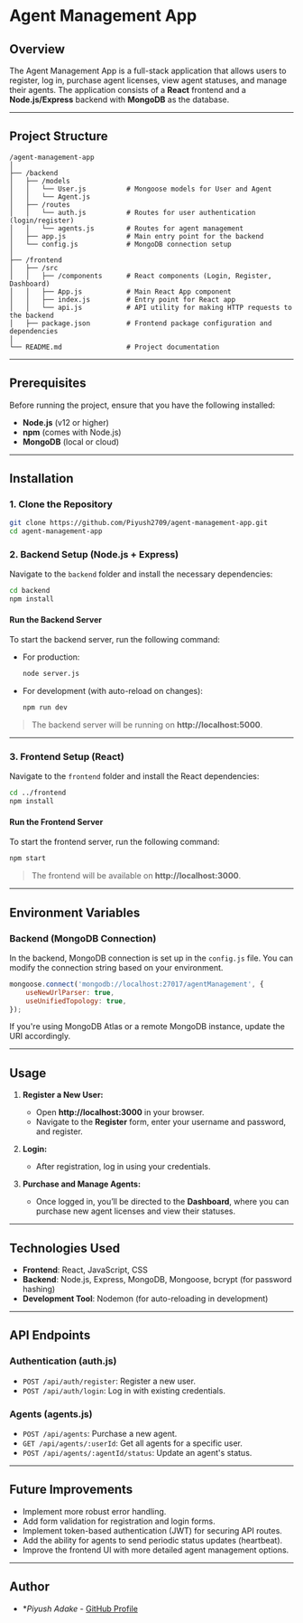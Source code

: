 
# Agent Management App

## Overview
The Agent Management App is a full-stack application that allows users to register, log in, purchase agent licenses, view agent statuses, and manage their agents. The application consists of a **React** frontend and a **Node.js/Express** backend with **MongoDB** as the database.

---

## Project Structure

```
/agent-management-app
│
├── /backend
│   ├── /models
│   │   └── User.js          # Mongoose models for User and Agent
│   │   └── Agent.js
│   ├── /routes
│   │   └── auth.js          # Routes for user authentication (login/register)
│   │   └── agents.js        # Routes for agent management
│   ├── app.js               # Main entry point for the backend
│   └── config.js            # MongoDB connection setup
│
├── /frontend
│   ├── /src
│   │   ├── /components      # React components (Login, Register, Dashboard)
│   │   ├── App.js           # Main React App component
│   │   ├── index.js         # Entry point for React app
│   │   └── api.js           # API utility for making HTTP requests to the backend
│   ├── package.json         # Frontend package configuration and dependencies
│
└── README.md                # Project documentation
```

---

## Prerequisites

Before running the project, ensure that you have the following installed:
- **Node.js** (v12 or higher)
- **npm** (comes with Node.js)
- **MongoDB** (local or cloud)

---

## Installation

### 1. Clone the Repository
```bash
git clone https://github.com/Piyush2709/agent-management-app.git
cd agent-management-app
```

### 2. Backend Setup (Node.js + Express)

Navigate to the `backend` folder and install the necessary dependencies:

```bash
cd backend
npm install
```

#### Run the Backend Server
To start the backend server, run the following command:
- For production: 
  ```bash
  node server.js
  ```
- For development (with auto-reload on changes):
  ```bash
  npm run dev
  ```

> The backend server will be running on **http://localhost:5000**.

---

### 3. Frontend Setup (React)

Navigate to the `frontend` folder and install the React dependencies:

```bash
cd ../frontend
npm install
```

#### Run the Frontend Server
To start the frontend server, run the following command:

```bash
npm start
```

> The frontend will be available on **http://localhost:3000**.

---

## Environment Variables

### Backend (MongoDB Connection)
In the backend, MongoDB connection is set up in the `config.js` file. You can modify the connection string based on your environment.

```javascript
mongoose.connect('mongodb://localhost:27017/agentManagement', {
    useNewUrlParser: true,
    useUnifiedTopology: true,
});
```

If you're using MongoDB Atlas or a remote MongoDB instance, update the URI accordingly.

---

## Usage

1. **Register a New User:**
   - Open **http://localhost:3000** in your browser.
   - Navigate to the **Register** form, enter your username and password, and register.

2. **Login:**
   - After registration, log in using your credentials.

3. **Purchase and Manage Agents:**
   - Once logged in, you’ll be directed to the **Dashboard**, where you can purchase new agent licenses and view their statuses.

---

## Technologies Used

- **Frontend**: React, JavaScript, CSS
- **Backend**: Node.js, Express, MongoDB, Mongoose, bcrypt (for password hashing)
- **Development Tool**: Nodemon (for auto-reloading in development)

---

## API Endpoints

### Authentication (auth.js)
- `POST /api/auth/register`: Register a new user.
- `POST /api/auth/login`: Log in with existing credentials.

### Agents (agents.js)
- `POST /api/agents`: Purchase a new agent.
- `GET /api/agents/:userId`: Get all agents for a specific user.
- `POST /api/agents/:agentId/status`: Update an agent's status.

---

## Future Improvements
- Implement more robust error handling.
- Add form validation for registration and login forms.
- Implement token-based authentication (JWT) for securing API routes.
- Add the ability for agents to send periodic status updates (heartbeat).
- Improve the frontend UI with more detailed agent management options.

---

## Author
- **Piyush Adake* - [GitHub Profile](https://github.com/Piyush2709)
